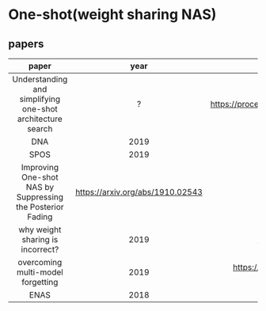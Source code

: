 # One-shot(weight sharing NAS)

## papers
|paper|year|arxiv| progress|
|:--:|:--:|:--:|:--:|
|Understanding and simplifying one-shot architecture search| ? | https://proceedings.mlr.press/v80/bender18a/bender18a.pdfa | DONE!|
| DNA | 2019 |  | DONE |
| SPOS | 2019 | | DONE |
| Improving One-shot NAS by Suppressing the Posterior Fading  | https://arxiv.org/abs/1910.02543 | TODO |
| why weight sharing is incorrect? | 2019 | https://arxiv.org/pdf/1902.08142.pdf | TODO|
| overcoming multi-model forgetting |  2019 | https://shiruipan.github.io/publication/cvpr-2020-zhang/cvpr-2020-zhang.pdf |TODO |
|ENAS |2018| https://arxiv.org/pdf/1802.03268.pdf | TODO|